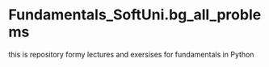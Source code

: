 # Fundamentals_SoftUni.bg_all_problems
 this is repository formy lectures and  exersises for fundamentals in Python 
